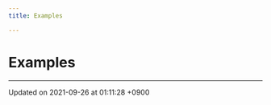```yaml
---
title: Examples

---
```


# Examples







-------------------------------

Updated on 2021-09-26 at 01:11:28 +0900
